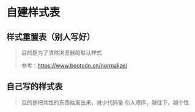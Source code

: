 # 自建样式表

## 样式重置表（别人写好）

> 目的是为了清除浏览器的默认样式
>
> 参考：https://www.bootcdn.cn/normalize/

## 自己写的样式表

> 目的是把共性的东西抽离出来，减少代码量
> 引入顺序，越往下，越个性
